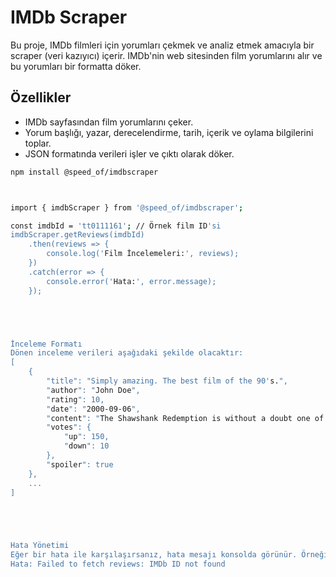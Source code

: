 # IMDb Scraper

Bu proje, IMDb filmleri için yorumları çekmek ve analiz etmek amacıyla bir scraper (veri kazıyıcı) içerir. IMDb'nin web sitesinden film yorumlarını alır ve bu yorumları bir formatta döker.

## Özellikler
- IMDb sayfasından film yorumlarını çeker.
- Yorum başlığı, yazar, derecelendirme, tarih, içerik ve oylama bilgilerini toplar.
- JSON formatında verileri işler ve çıktı olarak döker.



```bash
npm install @speed_of/imdbscraper



import { imdbScraper } from '@speed_of/imdbscraper';

const imdbId = 'tt0111161'; // Örnek film ID'si
imdbScraper.getReviews(imdbId)
    .then(reviews => {
        console.log('Film İncelemeleri:', reviews);
    })
    .catch(error => {
        console.error('Hata:', error.message);
    });





İnceleme Formatı
Dönen inceleme verileri aşağıdaki şekilde olacaktır:
[
    {
        "title": "Simply amazing. The best film of the 90's.",
        "author": "John Doe",
        "rating": 10,
        "date": "2000-09-06",
        "content": "The Shawshank Redemption is without a doubt one of the most brilliant movies...",
        "votes": {
            "up": 150,
            "down": 10
        },
        "spoiler": true
    },
    ...
]





Hata Yönetimi
Eğer bir hata ile karşılaşırsanız, hata mesajı konsolda görünür. Örneğin, eğer geçersiz bir IMDb ID'si sağlarsanız, hata mesajı alırsınız.
Hata: Failed to fetch reviews: IMDb ID not found
